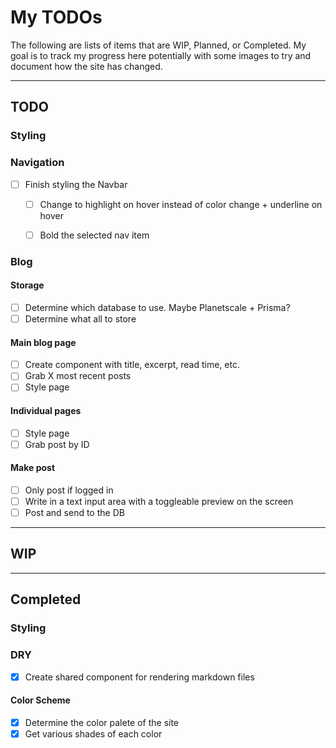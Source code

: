 # My TODOs

The following are lists of items that are WIP, Planned, or Completed.  My goal is to track my progress here potentially with some images to try and document how the site has changed.

---

## TODO
### Styling
### Navigation
- [ ] Finish styling the Navbar
  - [ ] Change to highlight on hover instead of color change + underline on hover
  - [ ] Bold the selected nav item


### Blog
#### Storage
- [ ] Determine which database to use.  Maybe Planetscale + Prisma?
- [ ] Determine what all to store

#### Main blog page
- [ ] Create component with title, excerpt, read time, etc.
- [ ] Grab X most recent posts
- [ ] Style page

#### Individual pages
- [ ] Style page
- [ ] Grab post by ID

#### Make post
- [ ] Only post if logged in
- [ ] Write in a text input area with a toggleable preview on the screen
- [ ] Post and send to the DB

---

## WIP

---
## Completed
### Styling
### DRY
- [x] Create shared component for rendering markdown files
#### Color Scheme
- [x] Determine the color palete of the site
- [x] Get various shades of each color